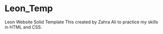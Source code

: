 # Leon_Temp
Leon Website Solid Template
This created by Zahra Ali to practice my skills in HTML and CSS.

